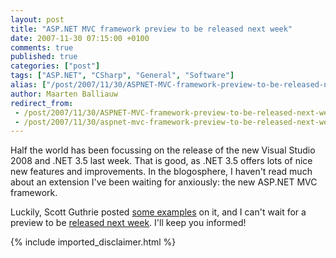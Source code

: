 ```yaml
---
layout: post
title: "ASP.NET MVC framework preview to be released next week"
date: 2007-11-30 07:15:00 +0100
comments: true
published: true
categories: ["post"]
tags: ["ASP.NET", "CSharp", "General", "Software"]
alias: ["/post/2007/11/30/ASPNET-MVC-framework-preview-to-be-released-next-week.aspx", "/post/2007/11/30/aspnet-mvc-framework-preview-to-be-released-next-week.aspx"]
author: Maarten Balliauw
redirect_from:
 - /post/2007/11/30/ASPNET-MVC-framework-preview-to-be-released-next-week.aspx.html
 - /post/2007/11/30/aspnet-mvc-framework-preview-to-be-released-next-week.aspx.html
---
```

<p>
Half the world has been focussing on the release of the new Visual Studio 2008 and .NET 3.5 last week. That is good, as .NET 3.5 offers lots of nice new features and improvements. In the blogosphere, I haven&#39;t read much about an extension I&#39;ve been waiting for anxiously: the new ASP.NET MVC framework.
</p>
<p>
Luckily, Scott Guthrie posted <a href="http://weblogs.asp.net/scottgu/archive/2007/11/13/asp-net-mvc-framework-part-1.aspx" target="_blank">some examples</a> on it, and I can&#39;t wait for a preview to be <a href="http://weblogs.asp.net/scottgu/archive/2007/11/29/net-web-product-roadmap-asp-net-silverlight-iis7.aspx" target="_blank">released next week</a>. I&#39;ll keep you informed!
</p>

{% include imported_disclaimer.html %}
